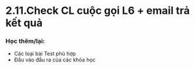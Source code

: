 # 2.11.Check CL cuộc gọi L6 + email trả kết quả

### Học thêm/lại:

* Các loại bài Test phù hợp
* Đầu vào đầu ra của các khóa học

